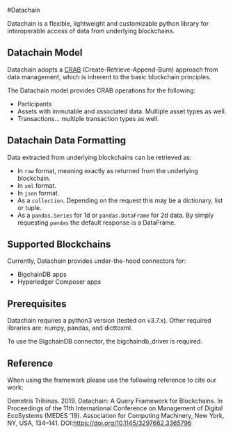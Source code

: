 #Datachain

Datachain is a flexible, lightweight and customizable python library for interoperable access of data from underlying blockchains.

## Datachain Model
Datachain adopts a [CRAB](https://tutorials.bigchaindb.com/crab/) (Create-Retrieve-Append-Burn) approach from data management, which is inherent to the basic 
blockchain principles.

The Datachain model provides CRAB operations for the following:

- Participants
- Assets with immutable and associated data. Multiple asset types as well.
- Transactions... multiple transaction types as well.

## Datachain Data Formatting
Data extracted from underlying blockchains can be retrieved as:

- In `raw` format, meaning exactly as returned from the underlying blockchain.
- In `xml` format.
- In `json` format.
- As a `collection`. Depending on the request this may be a dictionary, list or tuple.
- As a `pandas.Series` for 1d or `pandas.DataFrame` for 2d data. By simply requesting `pandas` the default response is 
a DataFrame.

## Supported Blockchains
Currently, Datachain provides under-the-hood connectors for:

- BigchainDB apps
- Hyperledger Composer apps

## Prerequisites
Datachain requires a python3 version (tested on v3.7.x). Other required libraries are: numpy, pandas, and dicttoxml.

To use the BigchainDB connector, the bigchaindb_driver is required.

## Reference

When using the framework please use the following reference to cite our work:

Demetris Trihinas. 2019. Datachain: A Query Framework for Blockchains. In Proceedings of the 11th International Conference on Management of Digital EcoSystems (MEDES ’19). Association for Computing Machinery, New York, NY, USA, 134–141. DOI:https://doi.org/10.1145/3297662.3365796
